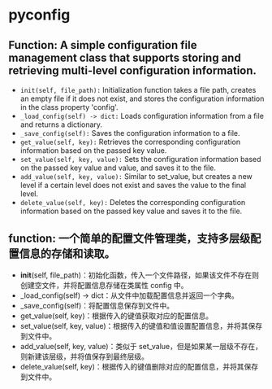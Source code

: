 # pyconfig

## Function: A simple configuration file management class that supports storing and retrieving multi-level configuration information.

  - `init(self, file_path):` Initialization function takes a file path, creates an empty file if it does not exist, and
  stores the configuration information in the class property 'config'.
  - `_load_config(self) -> dict:` Loads configuration information from a file and returns a dictionary.
  - `_save_config(self):` Saves the configuration information to a file.
  - `get_value(self, key):` Retrieves the corresponding configuration information based on the passed key value.
  - `set_value(self, key, value):` Sets the configuration information based on the passed key value and value, and saves it
    to the file.
  - `add_value(self, key, value):` Similar to set_value, but creates a new level if a certain level does not exist and saves
    the value to the final level.
  - `delete_value(self, key):` Deletes the corresponding configuration information based on the passed key value and saves
    it to the file.

## function: 一个简单的配置文件管理类，支持多层级配置信息的存储和读取。

- __init__(self, file_path)：初始化函数，传入一个文件路径，如果该文件不存在则创建空文件，并将配置信息存储在类属性 config 中。
- _load_config(self) -> dict：从文件中加载配置信息并返回一个字典。
- _save_config(self)：将配置信息保存到文件中。
- get_value(self, key)：根据传入的键值获取对应的配置信息。
- set_value(self, key, value)：根据传入的键值和值设置配置信息，并将其保存到文件中。
- add_value(self, key, value)：类似于 set_value，但是如果某一层级不存在，则新建该层级，并将值保存到最终层级。
- delete_value(self, key)：根据传入的键值删除对应的配置信息，并将其保存到文件中。